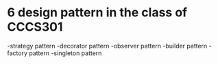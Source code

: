 # 6 design pattern in the class of CCCS301

-strategy pattern
-decorator pattern
-observer pattern
-builder pattern
-factory pattern
-singleton pattern
